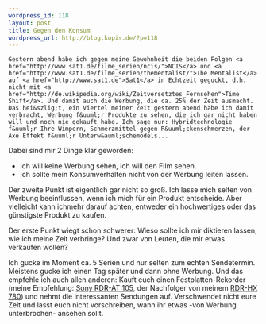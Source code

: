 ```yaml
--- 
wordpress_id: 118
layout: post
title: Gegen den Konsum
wordpress_url: http://blog.kopis.de/?p=118
---
```


    Gestern abend habe ich gegen meine Gewohnheit die beiden Folgen <a href="http://www.sat1.de/filme_serien/ncis/">NCIS</a> und <a href="http://www.sat1.de/filme_serien/thementalist/">The Mentalist</a> auf <a href="http://www.sat1.de">Sat1</a> in Echtzeit geguckt, d.h. nicht mit <a href="http://de.wikipedia.org/wiki/Zeitversetztes_Fernsehen">Time Shift</a>. Und damit auch die Werbung, die ca. 25% der Zeit ausmacht. Das hei&szlig;t, ein Viertel meiner Zeit gestern abend habe ich damit verbracht, Werbung f&uuml;r Produkte zu sehen, die ich gar nicht haben will und noch nie gekauft habe. Ich sage nur: Hybridtechnologie f&uuml;r Ihre Wimpern, Schmerzmittel gegen R&uuml;ckenschmerzen, der Axe Effekt f&uuml;r Unterw&auml;schemodels...

Dabei sind mir 2 Dinge klar geworden:
<ul>
	<li>Ich will keine Werbung sehen, ich will den Film sehen.</li>
	<li>Ich sollte mein Konsumverhalten nicht von der Werbung leiten lassen.</li>
</ul>
Der zweite Punkt ist eigentlich gar nicht so gro&szlig;. Ich lasse mich selten von Werbung beeinflussen, wenn ich mich f&uuml;r ein Produkt entscheide. Aber vielleicht kann ichmehr darauf achten, entweder ein hochwertiges oder das g&uuml;nstigste Produkt zu kaufen.

Der erste Punkt wiegt schon schwerer: Wieso sollte ich mir diktieren lassen, wie ich meine Zeit verbringe? Und zwar von Leuten, die mir etwas verkaufen wollen?

Ich gucke im Moment ca. 5 Serien und nur selten zum echten Sendetermin. Meistens gucke ich einen Tag sp&auml;ter und dann ohne Werbung. Und das empfehle ich auch allen anderen: Kauft euch einen Festplatten-Rekorder (meine Empfehlung: <a href="http://www.amazon.de/Sony-Festplatten-Rekorder-DivX-zertifiziert-Upscaling-schwarz/dp/B001T5LJJ6/kopisde-21">Sony RDR-AT 105</a>, der Nachfolger von meinem <a href="http://www.amazon.de/Sony-Festplatten-Rekorder-DivX-zertifiziert-Upscaling-schwarz/dp/B00186LDO2/kopisde-21">RDR-HX 780</a>) und nehmt die interessanten Sendungen auf. Verschwendet nicht eure Zeit und lasst euch nicht vorschreiben, wann ihr etwas -von Werbung unterbrochen- ansehen sollt.
  
